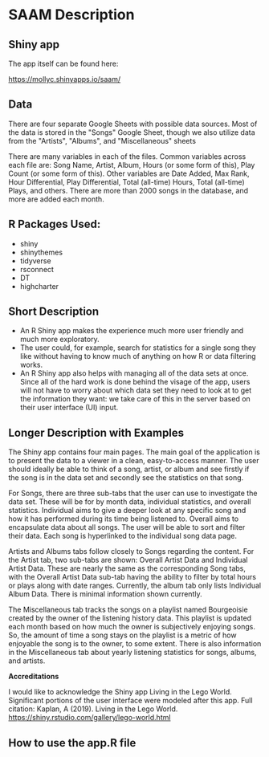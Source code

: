SAAM Description
================

## Shiny app

The app itself can be found here:

https://mollyc.shinyapps.io/saam/

## Data

There are four separate Google Sheets with possible data sources. Most of the data is stored in the "Songs" Google Sheet, though we also utilize data from the "Artists", "Albums", and "Miscellaneous" sheets

There are many variables in each of the files. Common variables across each file are: Song Name, Artist, Album, Hours (or some form of this), Play Count (or some form of this). Other variables are Date Added, Max Rank, Hour Differential, Play Differential, Total (all-time) Hours, Total (all-time) Plays, and others. There are more than 2000 songs in the database, and more are added each month.


## R Packages Used:

- shiny
- shinythemes 
- tidyverse
- rsconnect
- DT
- highcharter

## Short Description

- An R Shiny app makes the experience much more user friendly and much more exploratory. 
 - The user could, for example, search for statistics for a single song they like without having to know much of anything on how R or data filtering works.
- An R Shiny app also helps with managing all of the data sets at once. Since all of the hard work is done behind the visage of the app, users will not have to worry about which data set they need to look at to get the information they want: we take care of this in the server based on their user interface (UI) input.


## Longer Description with Examples

The Shiny app contains four main pages. The main goal of the application is to present the data to a viewer in a clean, easy-to-access manner. The user should ideally be able to think of a song, artist, or album and see firstly if the song is in the data set and secondly see the statistics on that song.

For Songs, there are three sub-tabs that the user can use to investigate the data set. These will be for by month data, individual statistics, and overall statistics. Individual aims to give a deeper look at any specific song and how it has performed during its time being listened to. 
Overall aims to encapsulate data about all songs. The user will be able to sort and filter their data. Each song is hyperlinked to the individual song data page. 

Artists and Albums tabs follow closely to Songs regarding the content. For the Artist tab, two sub-tabs are shown: Overall Artist Data and Individual Artist Data. These are nearly the same as the corresponding Song tabs, with the Overall Artist Data sub-tab having the ability to filter by total hours or plays along with date ranges. Currently, the album tab only lists Individual Album Data. There is minimal information shown currently.


The Miscellaneous tab tracks the songs on a playlist named Bourgeoisie created by the owner of the listening history data. This playlist is updated each month based on how much the owner is subjectively enjoying songs. So, the amount of time a song stays on the playlist is a metric of how enjoyable the song is to the owner, to some extent. There is also information in the Miscellaneous tab about yearly listening statistics for songs, albums, and artists.


**Accreditations**

I would like to acknowledge the Shiny app Living in the Lego World. Significant portions of the user interface were modeled after this app. Full citation: Kaplan, A (2019). Living in the Lego World. https://shiny.rstudio.com/gallery/lego-world.html


## How to use the app.R file



